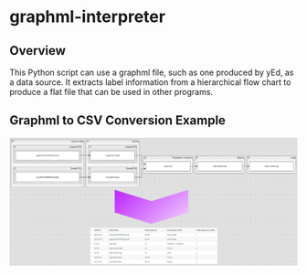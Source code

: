 # graphml-interpreter

## Overview
This Python script can use a graphml file, such as one produced by yEd, as a data source. It extracts label information from a hierarchical flow chart to produce a flat file that can be used in other programs.

## Graphml to CSV Conversion Example
![Graphml to CSV Conversion Example](https://raw.githubusercontent.com/viperior/graphml-interpreter/master/graphml-interpreter-demo.png?sanitize=true)
